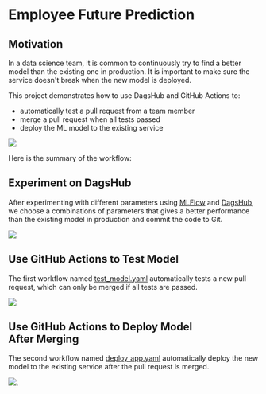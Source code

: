 # Employee Future Prediction

## Motivation
In a data science team, it is common to continuously try to find a better model than the existing one in production. It is important to make sure the service doesn't break when the new model is deployed. 

This project demonstrates how to use DagsHub and GitHub Actions to:
- automatically test a pull request from a team member
- merge a pull request when all tests passed
- deploy the ML model to the existing service

![](https://cdn-images-1.medium.com/max/800/1*VZLOx6sCq9_Dj1-44mxKOQ.png)

Here is the summary of the workflow:

## Experiment on DagsHub
After experimenting with different parameters using [MLFlow](https://mlflow.org/) and [DagsHub](https://towardsdatascience.com/dagshub-a-github-supplement-for-data-scientists-and-ml-engineers-9ecaf49cc505), we choose a combinations of parameters that gives a better performance than the existing model in production and commit the code to Git. 

![](https://cdn-images-1.medium.com/max/800/1*AVtGMnz8_2K3dOtQAKCTdQ.png)

## Use GitHub Actions to Test Model
The first workflow named [test_model.yaml](https://github.com/khuyentran1401/employee-future-prediction/blob/master/.github/workflows/test_model.yaml) automatically tests a new pull request, which can only be merged if all tests are passed.

![](https://cdn-images-1.medium.com/max/800/1*Prnyik5wQ2A5ciZP2NmRhw.png)

## Use GitHub Actions to Deploy Model After Merging
The second workflow named [deploy_app.yaml](https://github.com/khuyentran1401/employee-future-prediction/blob/master/.github/workflows/deploy_app.yaml) automatically deploy the new model to the existing service after the pull request is merged.

![](https://cdn-images-1.medium.com/max/800/1*gb37ASDRRILsKJYe3CBFyw.png).
